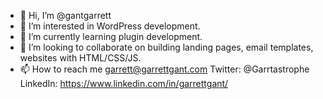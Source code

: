 - 👋 Hi, I’m @gantgarrett
- 👀 I’m interested in WordPress development.
- 🌱 I’m currently learning plugin development.
- 💞️ I’m looking to collaborate on building landing pages, email templates, websites with HTML/CSS/JS.
- 📫 How to reach me garrett@garrettgant.com Twitter: @Garrtastrophe LinkedIn: https://www.linkedin.com/in/garrettgant/ 

<!---
gantgarrett/gantgarrett is a ✨ special ✨ repository because its `README.md` (this file) appears on your GitHub profile.
You can click the Preview link to take a look at your changes.
--->
